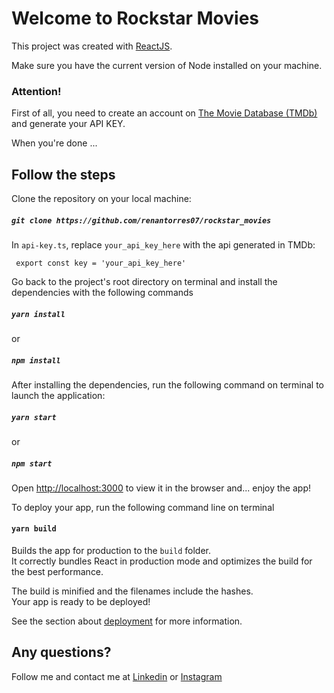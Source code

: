 # Welcome to Rockstar Movies

This project was created with [ReactJS](https://reactjs.org/).

Make sure you have the current version of Node installed on your machine.

### Attention!

First of all, you need to create an account on [The Movie Database (TMDb)](https://www.themoviedb.org/) and generate your API KEY.

When you're done ...

## Follow the steps

Clone the repository on your local machine:

##### `git clone https://github.com/renantorres07/rockstar_movies`

In `api-key.ts`, replace `your_api_key_here` with the api generated in TMDb:

```
 export const key = 'your_api_key_here'
```

Go back to the project's root directory on terminal and install the dependencies with the following commands

##### `yarn install`

or

##### `npm install`

After installing the dependencies, run the following command on terminal to launch the application:

##### `yarn start`

or

##### `npm start`

Open [http://localhost:3000](http://localhost:3000) to view it in the browser and... enjoy the app!

To deploy your app, run the following command line on terminal

#### `yarn build`

Builds the app for production to the `build` folder.\
It correctly bundles React in production mode and optimizes the build for the best performance.

The build is minified and the filenames include the hashes.\
Your app is ready to be deployed!

See the section about [deployment](https://facebook.github.io/create-react-app/docs/deployment) for more information.

## Any questions?

Follow me and contact me at [Linkedin](https://www.linkedin.com/in/renan-torres-121a06106/) or [Instagram](https://www.instagram.com/renantorres07/)
